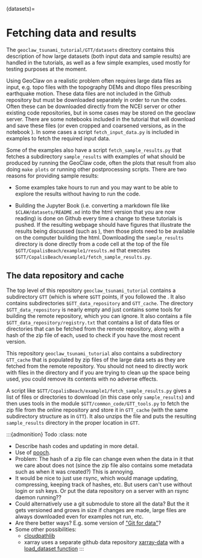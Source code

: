 
(datasets)=
# Fetching data and results

The `geoclaw_tsunami_tutorial/GTT/datasets` directory contains this
description of how large datasets (both input data and sample results)
are handled in the tutorials, as well as a few simple examples,
used mostly for testing purposes at the moment.

Using GeoClaw on a realistic problem often requires large data files as input,
e.g. topo files with the topography DEMs and dtopo files prescribing earthquake
motion.  These data files are not included in the Github repository but must be
downloaded separately in order to run the codes.  Often these can be downloaded
directly from the NCEI server or other existing code repositories, but in some
cases may be stored on the geoclaw server.  There are some notebooks included
in the tutorial that will download and save these files (or even cropped and
coarsened versions, as in the notebook [](../topo/CopalisTopo)).  In some cases
a script `fetch_input_data.py` is included in examples to fetch the required
input data.

Some of the examples also have a script `fetch_sample_results.py` that fetches
a subdirectory `sample_results` with examples of what should be produced by
running the GeoClaw code, often the plots that result from also doing `make
plots` or running other postprocessing scripts.  There are two reasons for
providing sample results:

- Some examples take hours to run and you may want to be able to explore the
  results without having to run the code.

- Building the Jupyter Book (i.e. converting a markdown file like
  `$CLAW/datasets/README.md` into the html version that you are now reading)
  is done on Github every time a change to these tutorials is pushed.
  If the resulting webpage should have figures that illustrate the results
  being discussed (such as [](../CopalisBeach/example1/results)), then those plots
  need to be available on the computer building the html. Downloading the
  `sample_results` directory is done directly from a code cell at the top
  of the file `$GTT/CopalisBeach/example1/results.md` that executes
  `$GTT/CopalisBeach/example1/fetch_sample_results.py`.


## The data repository and cache

The top level of this repository `geoclaw_tsunami_tutorial` contains a
subdirectory `GTT` (which is where `$GTT` points, if you followed the
[](workflow).  It also contains subdirectories `$GTT_data_repository` and
`GTT_cache`.  The directory `$GTT_data_repository` is nearly empty and just
contains some tools for building the remote repository, which you can ignore.
It also contains a file `$GTT_data_repository/registry.txt` that
contains a list of data files or directories that can be fetched
from the remote repository, along with a hash of the zip file of each, used to
check if you have the most recent version.

This repository `geoclaw_tsunami_tutorial` also contains a 
subdirectory `GTT_cache` that is populated by zip files of the large data sets
as they are fetched from the remote repository.  You should not need to directly
work with files in the directory and if you are trying to clean up the space
being used, you could remove its contents with no adverse effects.

A script like `$GTT/CopalisBeach/example1/fetch_sample_results.py` gives a
list of files or directories to download (in this case only `sample_results`)
and then uses tools in the module `$GTT/common_code/GTT_tools.py`
to fetch the zip file from the online repository and store it in `GTT_cache`
(with the same subdirectory structure as in `GTT`).
It also unzips the file and puts the resulting `sample_results` directory
in the proper location in `GTT`.

:::{admonition} Todo
:class: note
- Describe hash codes and updating in more detail.
- Use of [pooch](https://www.fatiando.org/pooch/dev/index.html).
- Problem: The hash of a zip file can change even when the data in it that
  we care about does not (since the zip file also contains some metadata
  such as when it was created?)  This is annoying.
- It would be nice to just use rsync, which would manage updating,
  compressing, keeping track of hashes, etc.  But users can't use without
  login or ssh keys.   Or put the data
  repository on a server with an rsync daemon running??
- Could alternatively use a git submodule to store all the data? But the
  it gets versioned and grows in size if changes are made,  large files are
  always downloaded even for examples not run, etc.
- Are there better ways? E.g. some version of ["Git for
  data"](https://www.dolthub.com/blog/2020-03-06-so-you-want-git-for-data/)?
- Some other possibilities:
  - [cloudpathlib](https://cloudpathlib.drivendata.org/stable/caching/)
  - xarray uses a separate github data repository
    [xarray-data](https://github.com/pydata/xarray-data)
    with a [load_dataset function](https://docs.xarray.dev/en/latest/generated/xarray.tutorial.load_dataset.html)
:::

